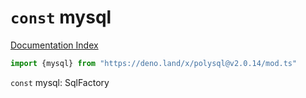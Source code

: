 # `const` mysql

[Documentation Index](../README.md)

```ts
import {mysql} from "https://deno.land/x/polysql@v2.0.14/mod.ts"
```

`const` mysql: SqlFactory

